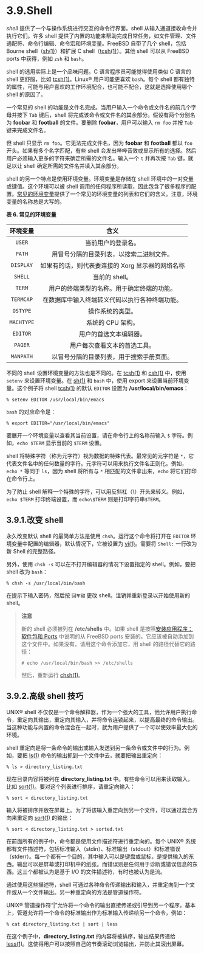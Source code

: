 # 3.9.Shell

*shell* 提供了一个与操作系统进行交互的命令行界面。shell 从输入通道接收命令并执行它们。许多 shell 提供了内置的功能来帮助完成日常任务，如文件管理、文件通配符、命令行编辑、命令宏和环境变量。FreeBSD 自带了几个 shell，包括 Bourne shell（[sh(1)](https://www.freebsd.org/cgi/man.cgi?query=sh&sektion=1&format=html)）和扩展 C shell（[tcsh(1)](https://www.freebsd.org/cgi/man.cgi?query=tcsh&sektion=1&format=html)）。其他 shell 可以从 FreeBSD ports 中获得，例如 `zsh` 和 `bash`。

shell 的选用实际上是一个品味问题。C 语言程序员可能觉得使用类似 C 语言的 shell 更舒服，比如 [tcsh(1)](https://www.freebsd.org/cgi/man.cgi?query=tcsh&sektion=1&format=html)。Linux® 用户可能更喜欢 `bash`。每个 shell 都有独特的属性，可能与用户喜欢的工作环境配合，也可能不配合，这就是选择使用哪个 shell 的原因了。

一个常见的 shell 的功能是文件名完成。当用户输入一个命令或文件名的前几个字母并按下 `Tab` 键后，shell 将完成该命令或文件名的其余部分。假设有两个分别名为 **foobar** 和 **football** 的文件。要删除 **foobar**，用户可以输入 `rm foo` 并按 `Tab` 键来完成文件名。

但 shell 只显示 `rm foo`。它无法完成文件名，因为 **foobar** 和 **football** 都以 `foo` 开头。如果有多个名字匹配，有些 shell 会发出哔哔音效或显示所有的选择。然后用户必须输入更多的字符来确定所需的文件名。输入一个 `t` 并再次按 `Tab` 键，就足以让 shell 确定所需的文件名并填入其余部分。

shell 的另一个特点是使用环境变量。环境变量是存储在 shell 环境中的一对变量或键值。这个环境可以被 shell 调用的任何程序所读取，因此包含了很多程序的配置。[常见的环境变量](https://docs.freebsd.org/en/books/handbook/book/#shell-env-vars)提供了一个常见的环境变量的列表和它们的含义。注意，环境变量的名称总是大写的。

**表 6. 常见的环境变量**

|环境变量|含义|
|:---:|:---:|
|`USER`|当前用户的登录名。|
|`PATH`|用冒号分隔的目录列表，以搜索二进制文件。|
|`DISPLAY`|如果有的话，则代表要连接的 Xorg 显示器的网络名称|
|`SHELL`|当前的 shell。|
|`TERM`|用户的终端类型的名称。用于确定终端的功能。|
|`TERMCAP`|在数据库中输入终端转义代码以执行各种终端功能。|
|`OSTYPE`|操作系统的类型。|
|`MACHTYPE`|系统的 CPU 架构。|
|`EDITOR`|用户的首选文本编辑器。|
|`PAGER`|用户每次查看文本的首选工具。|
|`MANPATH`|以冒号分隔的目录列表，用于搜索手册页面。|

不同的 shell 设置环境变量的方法也是不同的。在 [tcsh(1)](https://www.freebsd.org/cgi/man.cgi?query=tcsh&sektion=1&format=html) 和 [csh(1)](https://www.freebsd.org/cgi/man.cgi?query=csh&sektion=1&format=html) 中，使用 `setenv` 来设置环境变量。在 [sh(1)](https://www.freebsd.org/cgi/man.cgi?query=sh&sektion=1&format=html) 和 `bash` 中，使用 export 来设置当前环境变量。这个例子将 shell [tcsh(1)](https://www.freebsd.org/cgi/man.cgi?query=tcsh&sektion=1&format=html) 的默认 `EDITOR` 设置为 **/usr/local/bin/emacs**：

```
% setenv EDITOR /usr/local/bin/emacs
```

`bash` 的对应命令是：

```
% export EDITOR="/usr/local/bin/emacs"
```

要展开一个环境变量以查看其当前设置，请在命令行上的名称前输入 `$` 字符。例如，`echo $TERM` 显示当前的 `$TERM` 设置。

shell 将特殊字符（称为元字符）视为数据的特殊代表。最常见的元字符是 `*`，它代表文件名中的任何数量的字符。元字符可以用来执行文件名正则化。例如，`echo *` 等同于 `ls`，因为 shell 将所有与 `*` 相匹配的文件拿出来，`echo` 将它们打印在命令行上。

为了防止 shell 解释一个特殊的字符，可以用反斜杠（\）开头来转义。例如，`echo $TERM` 打印终端设置，而 `echo\$TERM` 则是打印字符串`$TERM`。

## 3.9.1.改变 shell

永久改变默认 shell 的最简单方法是使用 `chsh`。运行这个命令将打开在 `EDITOR` 环境变量中配置的编辑器，默认情况下，它被设置为 [vi(1)](https://www.freebsd.org/cgi/man.cgi?query=vi&sektion=1&format=html)。需要将 `Shell:` 一行改为新 Shell 的完整路径。

另外，使用 `chsh -s` 可以在不打开编辑器的情况下设置指定的 shell。例如，要把 shell 改为 `bash`：

```
% chsh -s /usr/local/bin/bash
```

在提示下输入密码，然后按 `回车键` 更改 shell。注销并重新登录以开始使用新的 shell。

>**注意**
>
>新的 shell 必须被列在 **/etc/shells** 中。如果 shell 是按照[安装应用程序：软件包和 Ports](https://docs.freebsd.org/en/books/handbook/ports/index.html#ports) 中说明的从 FreeBSD ports 安装的。它应该被自动添加到这个文件中。如果没有，请用这个命令添加它，用 shell 的路径代替它的路径：
>
>```
># echo /usr/local/bin/bash >> /etc/shells
>```
>
>然后，重新运行 [chsh(1)](https://www.freebsd.org/cgi/man.cgi?query=chsh&sektion=1&format=html)。

## 3.9.2.高级 shell 技巧

UNIX® shell 不仅仅是一个命令解释器，作为一个强大的工具，他允许用户执行命令，重定向其输出，重定向其输入，并将命令连锁起来，以提高最终的命令输出。当这种功能与内置的命令混合在一起时，就为用户提供了一个可以使效率最大化的环境。

shell 重定向是将一条命令的输出或输入发送到另一条命令或文件中的行为。例如，要把 [ls(1)](https://www.freebsd.org/cgi/man.cgi?query=ls&sektion=1&format=html) 命令的输出抓到一个文件中去，就要把输出重定向：

```
% ls > directory_listing.txt
```

现在目录内容将被列在 **directory_listing.txt** 中。有些命令可以用来读取输入，比如 [sort(1)](https://www.freebsd.org/cgi/man.cgi?query=sort&sektion=1&format=html)。要对这个列表进行排序，请重定向输入：

```
% sort < directory_listing.txt
```

输入将被排序并放在屏幕上。为了将该输入重定向到另一个文件，可以通过混合方向来重定向 [sort(1)](https://www.freebsd.org/cgi/man.cgi?query=sort&sektion=1&format=html) 的输出：

```
% sort < directory_listing.txt > sorted.txt
```

在前面所有的例子中，命令都是使用文件描述符进行重定向的。每个 UNIX® 系统都有文件描述符，包括标准输入（stdin）、标准输出（stdout）和标准错误（stderr）。每一个都有一个目的，其中输入可以是键盘或鼠标，是提供输入的东西。输出可以是屏幕或打印机中的纸张。而错误则是任何用于诊断或错误信息的东西。这三个都被认为是基于 I/O 的文件描述符，有时也被认为是流。

通过使用这些描述符，shell 可通过各种命令传递输出和输入，并重定向到一个文件或从一个文件输出。另一种重定向的方法是管道操作符。

UNIX® 管道操作符“|”允许将一个命令的输出直接传递或引导到另一个程序。基本上，管道允许将一个命令的标准输出作为标准输入传递给另一个命令，例如：

```
% cat directory_listing.txt | sort | less
```

在这个例子中，**directory_listing.txt** 的内容将被排序，输出结果传递给 [less(1)](https://www.freebsd.org/cgi/man.cgi?query=less&sektion=1&format=html)。这使得用户可以按照自己的节奏滚动浏览输出，并防止其滚出屏幕。
